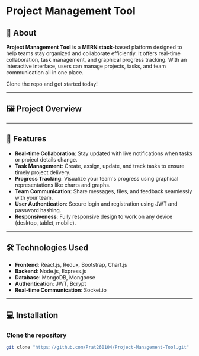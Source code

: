 # Project Management Tool

## 📝 About

**Project Management Tool** is a **MERN stack**-based platform designed to help teams stay organized and collaborate efficiently. It offers real-time collaboration, task management, and graphical progress tracking. With an interactive interface, users can manage projects, tasks, and team communication all in one place.

Clone the repo and get started today!

---

## 🖼️ Project Overview



---

## 🚀 Features

- **Real-time Collaboration**: Stay updated with live notifications when tasks or project details change.
- **Task Management**: Create, assign, update, and track tasks to ensure timely project delivery.
- **Progress Tracking**: Visualize your team's progress using graphical representations like charts and graphs.
- **Team Communication**: Share messages, files, and feedback seamlessly with your team.
- **User Authentication**: Secure login and registration using JWT and password hashing.
- **Responsiveness**: Fully responsive design to work on any device (desktop, tablet, mobile).

---

## 🛠️ Technologies Used

- **Frontend**: React.js, Redux, Bootstrap, Chart.js
- **Backend**: Node.js, Express.js
- **Database**: MongoDB, Mongoose
- **Authentication**: JWT, Bcrypt
- **Real-time Communication**: Socket.io

---

## 💻 Installation

### Clone the repository

```bash
git clone "https://github.com/Prat260104/Project-Management-Tool.git"

